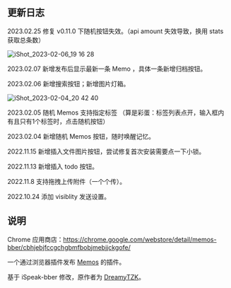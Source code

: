 ## 更新日志

2023.02.25 修复 v0.11.0 下随机按钮失效。（api amount 失效导致，换用 stats 获取总条数）

![iShot_2023-02-06_19 16 28](https://user-images.githubusercontent.com/1472390/216958098-1f4fab2a-e77c-41bd-8ba3-5786f42744d7.png)

2023.02.07 新增发布后显示最新一条 Memo ，具体一条新增归档按钮。

2023.02.06 新增搜索按钮；新增图片灯箱。

![iShot_2023-02-04_20 42 40](https://user-images.githubusercontent.com/1472390/216768533-4a93124a-666e-4617-a60b-29c826dc1584.png)

2023.02.05 随机 Memos 支持指定标签 （算是彩蛋：标签列表点开，输入框内有且只有1个标签时，点击随机按钮）

2023.02.04 新增随机 Memos 按钮，随时唤醒记忆。

2022.11.15 新增插入文件图片按钮，尝试修复首次安装需要点一下小锁。

2022.11.13 新增插入 todo 按钮。

2022.11.8 支持拖拽上传附件（一个个传）。

2022.10.24 添加 visiblity 发送设置。

## 说明

Chrome 应用商店：<https://chrome.google.com/webstore/detail/memos-bber/cbhjebjfccgchgbmfbobjmebjjckgofe/>

一个通过浏览器插件发布 [Memos](https://usememos.com/) 的插件。

基于 iSpeak-bber 修改，原作者为 [DreamyTZK](https://www.antmoe.com/)。
